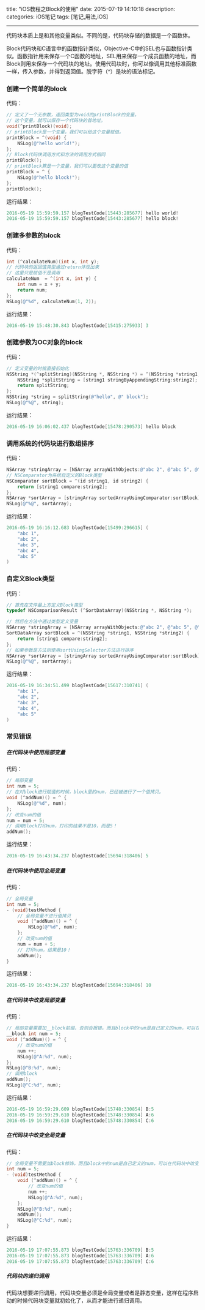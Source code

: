 title: "iOS教程之Block的使用"
date: 2015-07-19 14:10:18
description:
categories: iOS笔记
tags: [笔记,用法,iOS]

---

代码块本质上是和其他变量类似。不同的是，代码块存储的数据是一个函数体。

Block代码块和C语言中的函数指针类似，Objective-C中的SEL也与函数指针类似。函数指针用来保存一个C函数的地址，SEL用来保存一个成员函数的地址，而Block则用来保存一个代码块的地址。使用代码块时，你可以像调用其他标准函数一样，传入参数，并得到返回值。脱字符（^）是块的语法标记。

<!--more-->

### 创建一个简单的block

代码：

```objectivec
// 定义了一个无参数，返回类型为void的printBlock的变量。
// 这个变量，就可以保存一个代码块的首地址。
void(^printBlock)(void);
// printBlock是一个变量，我们可以给这个变量赋值。
printBlock = ^(void) {
	NSLog(@"hello world!");
};
// Block代码块调用方式和方法的调用方式相同
printBlock();
// printBlock算是一个变量，我们可以更改这个变量的值
printBlock = ^ {
	NSLog(@"hello block!");
};
printBlock();

```

运行结果：

```objectivec
2016-05-19 15:59:59.157 blogTestCode[15443:285677] hello world!
2016-05-19 15:59:59.157 blogTestCode[15443:285677] hello block!
```

### 创建多参数的block

代码：

```objectivec
int (^calculateNum)(int x, int y);
// 代码块的返回值类型通过return体现出来
// 这里只是赋值不是调用
calculateNum  = ^(int x, int y) {
	int num = x + y;
	return num;
};
NSLog(@"%d", calculateNum(1, 2));

```

运行结果：

```objectivec
2016-05-19 15:48:30.843 blogTestCode[15415:275933] 3
```

### 创建参数为OC对象的block

代码：

```objectivec
// 定义变量的时候直接初始化
NSString *(^splitString)(NSString *, NSString *) = ^(NSString *string1, NSString *string2) {
	NSString *splitString = [string1 stringByAppendingString:string2];
	return splitString;
};
NSString *string = splitString(@"hello", @" block");
NSLog(@"%@", string);

```

运行结果：

```objectivec
2016-05-19 16:06:02.437 blogTestCode[15478:290573] hello block
```

### 调用系统的代码块进行数组排序

代码：

```objectivec
NSArray *stringArray = [NSArray arrayWithObjects:@"abc 2", @"abc 5", @"abc 1",@"abc 4",@"abc 3",nil];
// NSComparator为系统自定义的Block类型
NSComparator sortBlock = ^(id string1, id string2) {
	return [string1 compare:string2];
};
NSArray *sortArray = [stringArray sortedArrayUsingComparator:sortBlock];
NSLog(@"%@", sortArray);

```

运行结果：

```objectivec
2016-05-19 16:16:12.683 blogTestCode[15499:296615] (
    "abc 1",
    "abc 2",
    "abc 3",
    "abc 4",
    "abc 5"
)
```

### 自定义Block类型

代码：

```objectivec
// 首先在文件最上方定义Block类型
typedef NSComparisonResult (^SortDataArray)(NSString *, NSString *);

// 然后在方法中通过类型定义变量
NSArray *stringArray = [NSArray arrayWithObjects:@"abc 2", @"abc 5", @"abc 1",@"abc 4",@"abc 3",nil];
SortDataArray sortBlock = ^(NSString *string1, NSString *string2) {
	return [string1 compare:string2];
};
// 如果参数是方法则使用sortUsingSelector方法进行排序
NSArray *sortArray = [stringArray sortedArrayUsingComparator:sortBlock];
NSLog(@"%@", sortArray);

```

运行结果：

```objectivec
2016-05-19 16:34:51.499 blogTestCode[15617:310741] (
    "abc 1",
    "abc 2",
    "abc 3",
    "abc 4",
    "abc 5"
)
```


### 常见错误

##### 在代码块中使用局部变量

代码：

```objectivec
// 局部变量
int num = 5;
// 在对block进行赋值的时候，block里的num，已经被进行了一个值拷贝。
void (^addNum)() = ^ {
	NSLog(@"%d", num);
};
// 改变num的值
num = num + 5;
// 调用Block打印num，打印的结果不是10，而是5！
addNum();

```

运行结果：

```objectivec
2016-05-19 16:43:34.237 blogTestCode[15694:318406] 5
```

##### 在代码块中使用全局变量

代码：

```objectivec
// 全局变量
int num = 5;
- (void)testMethod {
	// 全局变量不进行值拷贝
    void (^addNum)() = ^ {
        NSLog(@"%d", num);
    };
    // 改变num的值
    num = num + 5;
    // 打印num，结果是10！
    addNum();
}

```

运行结果：

```objectivec
2016-05-19 16:43:34.237 blogTestCode[15694:318406] 10
```

##### 在代码块中改变局部变量

代码：

```objectivec
// 局部变量需要加__block前缀，否则会报错。而且block中的num是自己定义的num，可以在代码块中改变num的值。
__block int num = 5;
void (^addNum)() = ^ {
	// 改变num的值
	num ++;
	NSLog(@"A:%d", num);
};
NSLog(@"B:%d", num);
// 调用block
addNum();
NSLog(@"C:%d", num);

```

运行结果：

```objectivec
2016-05-19 16:59:29.609 blogTestCode[15748:330854] B:5
2016-05-19 16:59:29.610 blogTestCode[15748:330854] A:6
2016-05-19 16:59:29.610 blogTestCode[15748:330854] C:6
```

##### 在代码块中改变全局变量

代码：

```objectivec
// 全局变量不需要加block修饰，而且block中的num是自己定义的num，可以在代码块中改变num的值。
int num = 5;
- (void)testMethod {
	void (^addNum)() = ^ {
    	// 改变num的值
		num ++;
		NSLog(@"A:%d", num);
	};
	NSLog(@"B:%d", num);
	addNum();
	NSLog(@"C:%d", num);
}

```

运行结果：

```objectivec
2016-05-19 17:07:55.873 blogTestCode[15763:336709] B:5
2016-05-19 17:07:55.873 blogTestCode[15763:336709] A:6
2016-05-19 17:07:55.873 blogTestCode[15763:336709] C:6
```

##### 代码块的递归调用

代码块想要递归调用，代码块变量必须是全局变量或者是静态变量，这样在程序启动的时候代码块变量就初始化了，从而才能进行递归调用。





